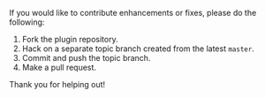 If you would like to contribute enhancements or fixes, please do the following:

1.  Fork the plugin repository.
2.  Hack on a separate topic branch created from the latest `master`.
3.  Commit and push the topic branch.
4.  Make a pull request.

Thank you for helping out!
